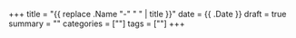 +++
title = "{{ replace .Name "-" " " | title }}"
date = {{ .Date }}
draft = true
summary = ""
categories = [""]
tags = [""]
+++

